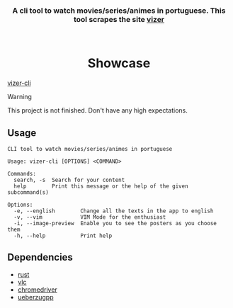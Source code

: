 <h3 align="center">
A cli tool to watch movies/series/animes in portuguese. This tool scrapes the site <a href="https://vizer.in">vizer</a>
</h3>
<br>

<h1 align="center">
	Showcase
</h1>

[vizer-cli](https://github.com/anotherlusitano/vizer-cli/assets/108989500/9e4d75a4-7f92-4cb2-acf0-73c3f7d7d93d)

> [!WARNING]  
> This project is not finished. Don't have any high expectations.

## Usage
```
CLI tool to watch movies/series/animes in portuguese

Usage: vizer-cli [OPTIONS] <COMMAND>

Commands:
  search, -s  Search for your content
  help        Print this message or the help of the given subcommand(s)

Options:
  -e, --english        Change all the texts in the app to english
  -v, --vim            VIM Mode for the enthusiast
  -i, --image-preview  Enable you to see the posters as you choose them
  -h, --help           Print help
```

## Dependencies

- [rust](https://www.rust-lang.org/learn/get-started)
- [vlc](https://www.videolan.org/vlc/)
- [chromedriver](https://chromedriver.chromium.org/downloads)
- [ueberzugpp](https://github.com/jstkdng/ueberzugpp)
